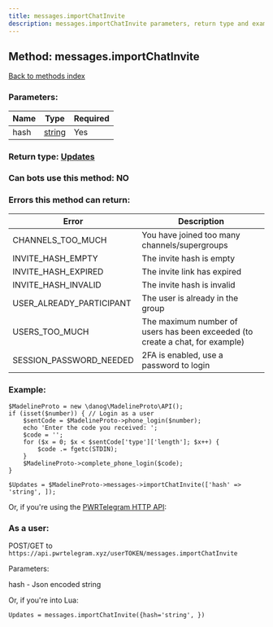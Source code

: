 ```yaml
---
title: messages.importChatInvite
description: messages.importChatInvite parameters, return type and example
---
```

## Method: messages.importChatInvite  
[Back to methods index](index.md)


### Parameters:

| Name     |    Type       | Required |
|----------|---------------|----------|
|hash|[string](../types/string.md) | Yes|


### Return type: [Updates](../types/Updates.md)

### Can bots use this method: **NO**


### Errors this method can return:

| Error    | Description   |
|----------|---------------|
|CHANNELS_TOO_MUCH|You have joined too many channels/supergroups|
|INVITE_HASH_EMPTY|The invite hash is empty|
|INVITE_HASH_EXPIRED|The invite link has expired|
|INVITE_HASH_INVALID|The invite hash is invalid|
|USER_ALREADY_PARTICIPANT|The user is already in the group|
|USERS_TOO_MUCH|The maximum number of users has been exceeded (to create a chat, for example)|
|SESSION_PASSWORD_NEEDED|2FA is enabled, use a password to login|


### Example:


```
$MadelineProto = new \danog\MadelineProto\API();
if (isset($number)) { // Login as a user
    $sentCode = $MadelineProto->phone_login($number);
    echo 'Enter the code you received: ';
    $code = '';
    for ($x = 0; $x < $sentCode['type']['length']; $x++) {
        $code .= fgetc(STDIN);
    }
    $MadelineProto->complete_phone_login($code);
}

$Updates = $MadelineProto->messages->importChatInvite(['hash' => 'string', ]);
```

Or, if you're using the [PWRTelegram HTTP API](https://pwrtelegram.xyz):



### As a user:

POST/GET to `https://api.pwrtelegram.xyz/userTOKEN/messages.importChatInvite`

Parameters:

hash - Json encoded string




Or, if you're into Lua:

```
Updates = messages.importChatInvite({hash='string', })
```


